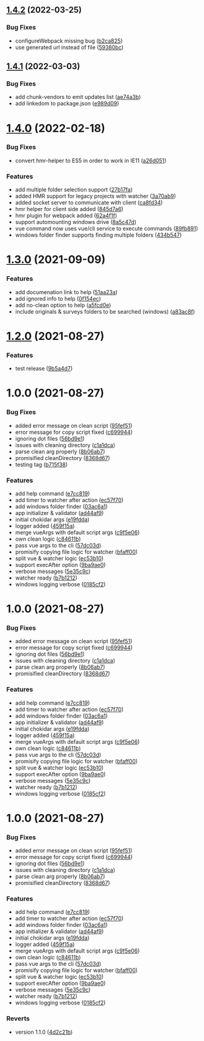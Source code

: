 ## [1.4.2](https://github.com/PitcherAG/pitcher-watcher/compare/v1.4.1...v1.4.2) (2022-03-25)


### Bug Fixes

* configureWebpack missing bug ([b2ca825](https://github.com/PitcherAG/pitcher-watcher/commit/b2ca825fac5e14238e85c65394984116d5715094))
* use generated url instead of file ([59380bc](https://github.com/PitcherAG/pitcher-watcher/commit/59380bcf75fff492e9c946cceab1df3c8cc56fc9))

## [1.4.1](https://github.com/PitcherAG/pitcher-watcher/compare/v1.4.0...v1.4.1) (2022-03-03)


### Bug Fixes

* add chunk-vendors to emit updates list ([ae74a3b](https://github.com/PitcherAG/pitcher-watcher/commit/ae74a3bdf9a9d77cb04990cd9dab056f8b873830))
* add linkedom to package.json ([e989d09](https://github.com/PitcherAG/pitcher-watcher/commit/e989d09475b219826d88d4b85cabca21aef5e785))

# [1.4.0](https://github.com/PitcherAG/pitcher-watcher/compare/v1.3.0...v1.4.0) (2022-02-18)


### Bug Fixes

* convert hmr-helper to ES5 in order to work in IE11 ([a26d051](https://github.com/PitcherAG/pitcher-watcher/commit/a26d051694a19a8c0b289b2b52980de8586e73d4))


### Features

* add multiple folder selection support ([27b17fa](https://github.com/PitcherAG/pitcher-watcher/commit/27b17faed89275f686c6e027259850c628f32ff6))
* added HMR support for legacy projects with watcher ([3a70ab9](https://github.com/PitcherAG/pitcher-watcher/commit/3a70ab9844248e5777f139947b7033d2b2c2c559))
* added socket server to communicate with client ([ca8fd34](https://github.com/PitcherAG/pitcher-watcher/commit/ca8fd3491f262a505c535431dd963a05d5ab4f7f))
* hmr helper for client side added ([845d7a6](https://github.com/PitcherAG/pitcher-watcher/commit/845d7a6902c7e44c837ae588fd4a30fd1b34d35d))
* hmr plugin for webpack added ([62a4f1f](https://github.com/PitcherAG/pitcher-watcher/commit/62a4f1fc3fbf098f777001cb318d4c0bb3f76115))
* support automounting windows drive ([8a5c47d](https://github.com/PitcherAG/pitcher-watcher/commit/8a5c47d1d1e3ae730464e97b3cfdd57f21c206b1))
* vue command now uses vue/cli service to execute commands ([89fb891](https://github.com/PitcherAG/pitcher-watcher/commit/89fb891fb7483e345488e0378bb7979265b97059))
* windows folder finder supports finding multiple folders ([434b547](https://github.com/PitcherAG/pitcher-watcher/commit/434b5472d8f9aead4a03845499b8776aab723356))

# [1.3.0](https://github.com/PitcherAG/pitcher-watcher/compare/v1.2.0...v1.3.0) (2021-09-09)


### Features

* add documenation link to help ([51aa23a](https://github.com/PitcherAG/pitcher-watcher/commit/51aa23a0c63cdafeedcd2ece55b71f2748d576c1))
* add ignored info to help ([0f154ec](https://github.com/PitcherAG/pitcher-watcher/commit/0f154ecb398919022de847f79b5dd04b08a8ffde))
* add no-clean option to help ([a5fcd0e](https://github.com/PitcherAG/pitcher-watcher/commit/a5fcd0e64e70c75a09c3953f6d128c26de2a0b98))
* include originals & surveys folders to be searched (windows) ([a83ac8f](https://github.com/PitcherAG/pitcher-watcher/commit/a83ac8f3b92e58d8d83985acdc95ee6614836676))

# [1.2.0](https://github.com/PitcherAG/pitcher-watcher/compare/v1.1.0...v1.2.0) (2021-08-27)


### Features

* test release ([9b5a4d7](https://github.com/PitcherAG/pitcher-watcher/commit/9b5a4d7dcdbf6c942598591cabca3fac700b6b70))

# 1.0.0 (2021-08-27)


### Bug Fixes

* added error message on clean script ([95fef51](https://github.com/PitcherAG/pitcher-watcher/commit/95fef516221a1e75c15c08489b3c4a430889edea))
* error message for copy script fixed ([c699944](https://github.com/PitcherAG/pitcher-watcher/commit/c699944ce1e5e5ca8e39605e33ae2d249fdbf549))
* ignoring dot files ([56bd9e1](https://github.com/PitcherAG/pitcher-watcher/commit/56bd9e1d0b680e594bebce3249324578ee8b26ae))
* issues with cleaning directory ([c1a1dca](https://github.com/PitcherAG/pitcher-watcher/commit/c1a1dca74de2b883d08a483530d1995725391eee))
* parse clean arg properly ([8b06ab7](https://github.com/PitcherAG/pitcher-watcher/commit/8b06ab737306dbc17b70a1106db04415f03e114a))
* promisified cleanDirectory ([8368d67](https://github.com/PitcherAG/pitcher-watcher/commit/8368d67f31c708885ce1ac73c813ec0e1d26d544))
* testing tag ([b715f38](https://github.com/PitcherAG/pitcher-watcher/commit/b715f389f9c46fe89394fdbb290f1b7fe7652a4b))


### Features

* add help command ([e7cc819](https://github.com/PitcherAG/pitcher-watcher/commit/e7cc819801e66e8470ee4f00c87f8d5f27412dd1))
* add timer to watcher after action ([ec57f70](https://github.com/PitcherAG/pitcher-watcher/commit/ec57f700a704887684001284c087f12da64790b9))
* add windows folder finder ([03ac6a1](https://github.com/PitcherAG/pitcher-watcher/commit/03ac6a11e335653ee6e1aaab8a0185bc6fb4b1e1))
* app initializer & validator ([ad44af9](https://github.com/PitcherAG/pitcher-watcher/commit/ad44af92437896d60bd5d92da1506cd655e606d7))
* initial chokidar args ([e19fdda](https://github.com/PitcherAG/pitcher-watcher/commit/e19fddade31e8571d9fcf5e1a4eae19a9d120a83))
* logger added ([459f15a](https://github.com/PitcherAG/pitcher-watcher/commit/459f15a1969a94a72d0eccd01cfdfa087c78a1c6))
* merge vueArgs with default script args ([c9f5e06](https://github.com/PitcherAG/pitcher-watcher/commit/c9f5e0667a0e9eae18addffca398ad5a4fcd0c2d))
* own clean logic ([c84611b](https://github.com/PitcherAG/pitcher-watcher/commit/c84611b1677a9458c57f2a6c1de3d150c31c7f1d))
* pass vue args to the cli ([57dc03d](https://github.com/PitcherAG/pitcher-watcher/commit/57dc03d182d51ec015733220d1262f7b391ae710))
* promisify copying file logic for watcher ([bfaff00](https://github.com/PitcherAG/pitcher-watcher/commit/bfaff003e956315127a4370285d1426b5f0e3679))
* split vue & watcher logic ([ec53b10](https://github.com/PitcherAG/pitcher-watcher/commit/ec53b102147ff583c12375bcfe13468aa0cf3039))
* support execAfter option ([9ba9ae0](https://github.com/PitcherAG/pitcher-watcher/commit/9ba9ae0cae644379ce7962680d59829dda249977))
* verbose messages ([5e35c9c](https://github.com/PitcherAG/pitcher-watcher/commit/5e35c9c39d8e6247461d13a655e21bb5f8be974b))
* watcher ready ([b7b1212](https://github.com/PitcherAG/pitcher-watcher/commit/b7b12128b6b89cfe4439c98ea76e42667a2dde9e))
* windows logging verbose ([0185cf2](https://github.com/PitcherAG/pitcher-watcher/commit/0185cf239b367f967a386625d236279b6f7520a1))

# 1.0.0 (2021-08-27)


### Bug Fixes

* added error message on clean script ([95fef51](https://github.com/PitcherAG/pitcher-watcher/commit/95fef516221a1e75c15c08489b3c4a430889edea))
* error message for copy script fixed ([c699944](https://github.com/PitcherAG/pitcher-watcher/commit/c699944ce1e5e5ca8e39605e33ae2d249fdbf549))
* ignoring dot files ([56bd9e1](https://github.com/PitcherAG/pitcher-watcher/commit/56bd9e1d0b680e594bebce3249324578ee8b26ae))
* issues with cleaning directory ([c1a1dca](https://github.com/PitcherAG/pitcher-watcher/commit/c1a1dca74de2b883d08a483530d1995725391eee))
* parse clean arg properly ([8b06ab7](https://github.com/PitcherAG/pitcher-watcher/commit/8b06ab737306dbc17b70a1106db04415f03e114a))
* promisified cleanDirectory ([8368d67](https://github.com/PitcherAG/pitcher-watcher/commit/8368d67f31c708885ce1ac73c813ec0e1d26d544))


### Features

* add help command ([e7cc819](https://github.com/PitcherAG/pitcher-watcher/commit/e7cc819801e66e8470ee4f00c87f8d5f27412dd1))
* add timer to watcher after action ([ec57f70](https://github.com/PitcherAG/pitcher-watcher/commit/ec57f700a704887684001284c087f12da64790b9))
* add windows folder finder ([03ac6a1](https://github.com/PitcherAG/pitcher-watcher/commit/03ac6a11e335653ee6e1aaab8a0185bc6fb4b1e1))
* app initializer & validator ([ad44af9](https://github.com/PitcherAG/pitcher-watcher/commit/ad44af92437896d60bd5d92da1506cd655e606d7))
* initial chokidar args ([e19fdda](https://github.com/PitcherAG/pitcher-watcher/commit/e19fddade31e8571d9fcf5e1a4eae19a9d120a83))
* logger added ([459f15a](https://github.com/PitcherAG/pitcher-watcher/commit/459f15a1969a94a72d0eccd01cfdfa087c78a1c6))
* merge vueArgs with default script args ([c9f5e06](https://github.com/PitcherAG/pitcher-watcher/commit/c9f5e0667a0e9eae18addffca398ad5a4fcd0c2d))
* own clean logic ([c84611b](https://github.com/PitcherAG/pitcher-watcher/commit/c84611b1677a9458c57f2a6c1de3d150c31c7f1d))
* pass vue args to the cli ([57dc03d](https://github.com/PitcherAG/pitcher-watcher/commit/57dc03d182d51ec015733220d1262f7b391ae710))
* promisify copying file logic for watcher ([bfaff00](https://github.com/PitcherAG/pitcher-watcher/commit/bfaff003e956315127a4370285d1426b5f0e3679))
* split vue & watcher logic ([ec53b10](https://github.com/PitcherAG/pitcher-watcher/commit/ec53b102147ff583c12375bcfe13468aa0cf3039))
* support execAfter option ([9ba9ae0](https://github.com/PitcherAG/pitcher-watcher/commit/9ba9ae0cae644379ce7962680d59829dda249977))
* verbose messages ([5e35c9c](https://github.com/PitcherAG/pitcher-watcher/commit/5e35c9c39d8e6247461d13a655e21bb5f8be974b))
* watcher ready ([b7b1212](https://github.com/PitcherAG/pitcher-watcher/commit/b7b12128b6b89cfe4439c98ea76e42667a2dde9e))
* windows logging verbose ([0185cf2](https://github.com/PitcherAG/pitcher-watcher/commit/0185cf239b367f967a386625d236279b6f7520a1))

# 1.0.0 (2021-08-27)


### Bug Fixes

* added error message on clean script ([95fef51](https://github.com/PitcherAG/pitcher-watcher/commit/95fef516221a1e75c15c08489b3c4a430889edea))
* error message for copy script fixed ([c699944](https://github.com/PitcherAG/pitcher-watcher/commit/c699944ce1e5e5ca8e39605e33ae2d249fdbf549))
* ignoring dot files ([56bd9e1](https://github.com/PitcherAG/pitcher-watcher/commit/56bd9e1d0b680e594bebce3249324578ee8b26ae))
* issues with cleaning directory ([c1a1dca](https://github.com/PitcherAG/pitcher-watcher/commit/c1a1dca74de2b883d08a483530d1995725391eee))
* parse clean arg properly ([8b06ab7](https://github.com/PitcherAG/pitcher-watcher/commit/8b06ab737306dbc17b70a1106db04415f03e114a))
* promisified cleanDirectory ([8368d67](https://github.com/PitcherAG/pitcher-watcher/commit/8368d67f31c708885ce1ac73c813ec0e1d26d544))


### Features

* add help command ([e7cc819](https://github.com/PitcherAG/pitcher-watcher/commit/e7cc819801e66e8470ee4f00c87f8d5f27412dd1))
* add timer to watcher after action ([ec57f70](https://github.com/PitcherAG/pitcher-watcher/commit/ec57f700a704887684001284c087f12da64790b9))
* add windows folder finder ([03ac6a1](https://github.com/PitcherAG/pitcher-watcher/commit/03ac6a11e335653ee6e1aaab8a0185bc6fb4b1e1))
* app initializer & validator ([ad44af9](https://github.com/PitcherAG/pitcher-watcher/commit/ad44af92437896d60bd5d92da1506cd655e606d7))
* initial chokidar args ([e19fdda](https://github.com/PitcherAG/pitcher-watcher/commit/e19fddade31e8571d9fcf5e1a4eae19a9d120a83))
* logger added ([459f15a](https://github.com/PitcherAG/pitcher-watcher/commit/459f15a1969a94a72d0eccd01cfdfa087c78a1c6))
* merge vueArgs with default script args ([c9f5e06](https://github.com/PitcherAG/pitcher-watcher/commit/c9f5e0667a0e9eae18addffca398ad5a4fcd0c2d))
* own clean logic ([c84611b](https://github.com/PitcherAG/pitcher-watcher/commit/c84611b1677a9458c57f2a6c1de3d150c31c7f1d))
* pass vue args to the cli ([57dc03d](https://github.com/PitcherAG/pitcher-watcher/commit/57dc03d182d51ec015733220d1262f7b391ae710))
* promisify copying file logic for watcher ([bfaff00](https://github.com/PitcherAG/pitcher-watcher/commit/bfaff003e956315127a4370285d1426b5f0e3679))
* split vue & watcher logic ([ec53b10](https://github.com/PitcherAG/pitcher-watcher/commit/ec53b102147ff583c12375bcfe13468aa0cf3039))
* support execAfter option ([9ba9ae0](https://github.com/PitcherAG/pitcher-watcher/commit/9ba9ae0cae644379ce7962680d59829dda249977))
* verbose messages ([5e35c9c](https://github.com/PitcherAG/pitcher-watcher/commit/5e35c9c39d8e6247461d13a655e21bb5f8be974b))
* watcher ready ([b7b1212](https://github.com/PitcherAG/pitcher-watcher/commit/b7b12128b6b89cfe4439c98ea76e42667a2dde9e))
* windows logging verbose ([0185cf2](https://github.com/PitcherAG/pitcher-watcher/commit/0185cf239b367f967a386625d236279b6f7520a1))


### Reverts

* version 1.1.0 ([4d2c21b](https://github.com/PitcherAG/pitcher-watcher/commit/4d2c21b1a8fc17a2d4bc387973736e50de4fab79))
